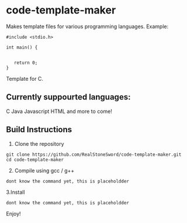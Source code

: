 # code-template-maker
Makes template files for various programming languages. Example:
```
#include <stdio.h>

int main() {
   
   
   return 0;
}
```
Template for C.

## Currently suppourted languages:

C
Java
Javascript
HTML
and more to come!

## Build Instructions

1. Clone the repository
```
git clone https://github.com/RealStoneSword/code-template-maker.git
cd code-template-maker
```
2. Compile using gcc / g++
```
dont know the command yet, this is placeholdder
```
3.Install
```
dont know the command yet, this is placeholdder
```
Enjoy!
